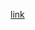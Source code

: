 [link](https://research.facebook.com/publications/mixkd-towards-efficient-distillation-of-large-scale-language-models/)  
  
